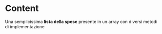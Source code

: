 # Content
Una semplicissima **lista della spese** presente in un array con diversi metodi di implementazione
